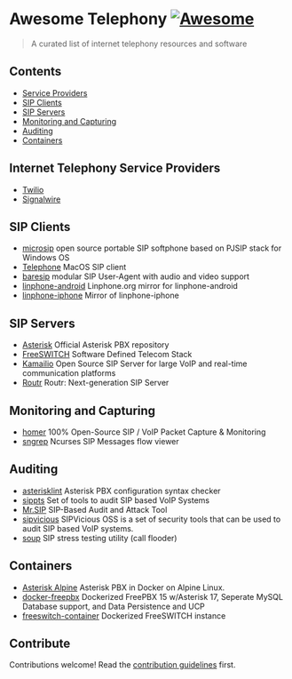 # Awesome Telephony [![Awesome](https://awesome.re/badge.svg)](https://awesome.re)

> A curated list of internet telephony resources and software


## Contents

- [Service Providers](#internet-telephony-service-providers)
- [SIP Clients](#sip-clients)
- [SIP Servers](#pbx-servers)
- [Monitoring and Capturing](#monitoring-and-capturing)
- [Auditing](#auditing)
- [Containers](#containers)

## Internet Telephony Service Providers

- [Twilio](https://www.twilio.com/)
- [Signalwire](https://signalwire.com/)


## SIP Clients

- [microsip](https://www.microsip.org/) open source portable SIP softphone based on PJSIP stack for Windows OS
- [Telephone](https://github.com/64characters/Telephone) MacOS SIP client
- [baresip](https://github.com/baresip/baresip) modular SIP User-Agent with audio and video support
- [linphone-android](https://github.com/BelledonneCommunications/linphone-android) Linphone.org mirror for linphone-android
- [linphone-iphone](https://github.com/BelledonneCommunications/linphone-iphone) Mirror of linphone-iphone

## SIP Servers

- [Asterisk](https://github.com/asterisk/asterisk) Official Asterisk PBX repository
- [FreeSWITCH](https://github.com/signalwire/freeswitch) Software Defined Telecom Stack
- [Kamailio](https://github.com/kamailio/kamailio) Open Source SIP Server for large VoIP and real-time communication platforms
- [Routr](https://github.com/fonoster/routr) Routr: Next-generation SIP Server

## Monitoring and Capturing

- [homer](https://github.com/sipcapture/homer) 100% Open-Source SIP / VoIP Packet Capture & Monitoring
- [sngrep](https://github.com/irontec/sngrep) Ncurses SIP Messages flow viewer

## Auditing

- [asterisklint](https://github.com/ossobv/asterisklint) Asterisk PBX configuration syntax checker
- [sippts](https://github.com/Pepelux/sippts) Set of tools to audit SIP based VoIP Systems
- [Mr.SIP](https://github.com/meliht/Mr.SIP) SIP-Based Audit and Attack Tool
- [sipvicious](https://github.com/EnableSecurity/sipvicious) SIPVicious OSS is a set of security tools that can be used to audit SIP based VoIP systems.
- [soup](https://github.com/Jfaler/soup) SIP stress testing utility (call flooder)

## Containers

- [Asterisk Alpine](https://github.com/andrius/asterisk) Asterisk PBX in Docker on Alpine Linux.
- [docker-freepbx](https://github.com/tiredofit/docker-freepbx)  Dockerized FreePBX 15 w/Asterisk 17, Seperate MySQL Database support, and Data Persistence and UCP
- [freeswitch-container](https://github.com/BetterVoice/freeswitch-container) Dockerized FreeSWITCH instance

## Contribute

Contributions welcome! Read the [contribution guidelines](contributing.md) first.
